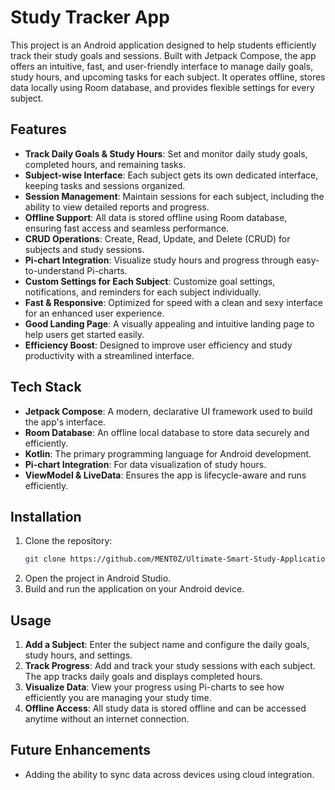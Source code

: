 

# Study Tracker App 

This project is an Android application designed to help students efficiently track their study goals and sessions. Built with Jetpack Compose, the app offers an intuitive, fast, and user-friendly interface to manage daily goals, study hours, and upcoming tasks for each subject. It operates offline, stores data locally using Room database, and provides flexible settings for every subject.

## Features
- **Track Daily Goals & Study Hours**: Set and monitor daily study goals, completed hours, and remaining tasks.
- **Subject-wise Interface**: Each subject gets its own dedicated interface, keeping tasks and sessions organized.
- **Session Management**: Maintain sessions for each subject, including the ability to view detailed reports and progress.
- **Offline Support**: All data is stored offline using Room database, ensuring fast access and seamless performance.
- **CRUD Operations**: Create, Read, Update, and Delete (CRUD) for subjects and study sessions.
- **Pi-chart Integration**: Visualize study hours and progress through easy-to-understand Pi-charts.
- **Custom Settings for Each Subject**: Customize goal settings, notifications, and reminders for each subject individually.
- **Fast & Responsive**: Optimized for speed with a clean and sexy interface for an enhanced user experience.
- **Good Landing Page**: A visually appealing and intuitive landing page to help users get started easily.
- **Efficiency Boost**: Designed to improve user efficiency and study productivity with a streamlined interface.

## Tech Stack
- **Jetpack Compose**: A modern, declarative UI framework used to build the app's interface.
- **Room Database**: An offline local database to store data securely and efficiently.
- **Kotlin**: The primary programming language for Android development.
- **Pi-chart Integration**: For data visualization of study hours.
- **ViewModel & LiveData**: Ensures the app is lifecycle-aware and runs efficiently.

## Installation
1. Clone the repository:
   ```bash
   git clone https://github.com/MENT0Z/Ultimate-Smart-Study-Application
   ```
2. Open the project in Android Studio.
3. Build and run the application on your Android device.

## Usage
1. **Add a Subject**: Enter the subject name and configure the daily goals, study hours, and settings.
2. **Track Progress**: Add and track your study sessions with each subject. The app tracks daily goals and displays completed hours.
3. **Visualize Data**: View your progress using Pi-charts to see how efficiently you are managing your study time.
4. **Offline Access**: All study data is stored offline and can be accessed anytime without an internet connection.

## Future Enhancements
- Adding the ability to sync data across devices using cloud integration.


